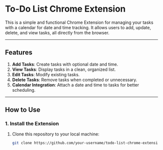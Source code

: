 
# To-Do List Chrome Extension

This is a simple and functional Chrome Extension for managing your tasks with a calendar for date and time tracking. It allows users to add, update, delete, and view tasks, all directly from the browser.

---

## Features

1. **Add Tasks**: Create tasks with optional date and time.
2. **View Tasks**: Display tasks in a clean, organized list.
3. **Edit Tasks**: Modify existing tasks.
4. **Delete Tasks**: Remove tasks when completed or unnecessary.
5. **Calendar Integration**: Attach a date and time to tasks for better scheduling.

---

## How to Use

### 1. Install the Extension
1. Clone this repository to your local machine:
   ```bash
   git clone https://github.com/your-username/todo-list-chrome-extension.git

